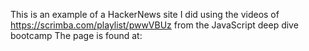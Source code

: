 This is an example of a HackerNews site  I did using the videos of https://scrimba.com/playlist/pwwVBUz from the JavaScript deep dive bootcamp  The page is found at:


